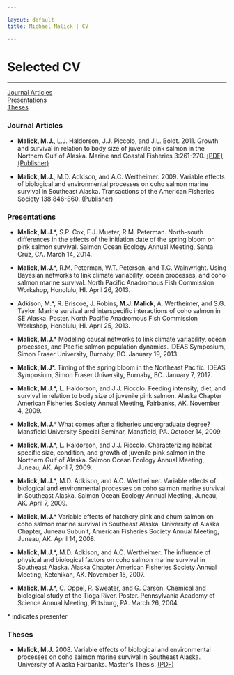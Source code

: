 ```yaml
---

layout: default
title: Michael Malick | CV

---
```

 

# Selected CV

---

<div class = navigation> 
   <a href="#journals">Journal Articles</a> </br>
   <a href="#presentations">Presentations</a> </br>
   <a href="#theses">Theses</a> </br>
</div>



<a id="journals"></a>
### Journal Articles

* **Malick, M.J.**, L.J. Haldorson, J.J. Piccolo, and J.L.
  Boldt. 2011.  Growth and survival in relation to body size of 
  juvenile pink salmon in the Northern Gulf of Alaska. Marine and 
  Coastal Fisheries 3:261-270. [(PDF)][J1a] [(Publisher)][J1b]


* **Malick, M.J.**, M.D. Adkison, and A.C. Wertheimer. 2009.
  Variable effects of biological and environmental processes on coho
  salmon marine survival in Southeast Alaska. Transactions of the
  American Fisheries Society 138:846-860. [(Publisher)][J2]

[J1a]: /docs/Malick_etal_2011.pdf
[J1b]: http://www.tandfonline.com/doi/full/10.1080/19425120.2011.593467
[J2]: http://www.tandfonline.com/doi/abs/10.1577/T08-177.1




<a id="presentations"></a>
### Presentations


* **Malick, M.J.***, S.P. Cox, F.J. Mueter, R.M. Peterman. North-south
  differences in the effects of the initiation date of the spring bloom on pink
  salmon survival. Salmon Ocean Ecology Annual Meeting, Santa Cruz, CA. 
  March 14, 2014.

* **Malick, M.J.***, R.M. Peterman, W.T. Peterson, and T.C. Wainwright.
  Using Bayesian networks to link climate variability, ocean
  processes, and coho salmon marine survival. North Pacific
  Anadromous Fish Commission Workshop, Honolulu, HI. April 26, 2013.

* Adkison, M.*, R. Briscoe, J. Robins, **M.J. Malick**, A. Wertheimer,
  and S.G. Taylor. Marine survival and interspecific interactions of
  coho salmon in SE Alaska. Poster. North Pacific Anadromous Fish
  Commission Workshop, Honolulu, HI. April 25, 2013.

* **Malick, M.J.*** Modeling causal networks to link climate
  variability, ocean processes, and Pacific salmon population
  dynamics. IDEAS Symposium, Simon Fraser University, Burnaby, BC.
  January 19, 2013.

* **Malick, M.J***. Timing of the spring bloom in the
  Northeast Pacific.  IDEAS Symposium, Simon Fraser University,
  Burnaby, BC. January 7, 2012.

* **Malick, M.J.***, L. Haldorson, and J.J. Piccolo. Feeding
  intensity, diet, and survival in relation to body size of juvenile
  pink salmon.  Alaska Chapter American Fisheries Society Annual
  Meeting, Fairbanks, AK. November 4, 2009.

* **Malick, M.J.*** What comes after a fisheries undergraduate
  degree?  Mansfield University Special Seminar, Mansfield, PA.
  October 14, 2009.

* **Malick, M.J.***, L. Haldorson, and J.J. Piccolo. Characterizing
  habitat specific size, condition, and growth of juvenile pink
  salmon in the Northern Gulf of Alaska. Salmon Ocean Ecology Annual
  Meeting, Juneau, AK. April 7, 2009.

* **Malick, M.J.***, M.D. Adkison, and A.C. Wertheimer. Variable
  effects of biological and environmental processes on coho salmon
  marine survival in Southeast Alaska. Salmon Ocean Ecology Annual
  Meeting, Juneau, AK.  April 7, 2009.

* **Malick, M.J.*** Variable effects of hatchery pink and chum salmon
  on coho salmon marine survival in Southeast Alaska. University of
  Alaska Chapter, Juneau Subunit, American Fisheries Society Annual
  Meeting, Juneau, AK. April 14, 2008.

* **Malick, M.J.***, M.D. Adkison, and A.C. Wertheimer. The influence
  of physical and biological factors on coho salmon marine survival
  in Southeast Alaska. Alaska Chapter American Fisheries Society
  Annual Meeting, Ketchikan, AK. November 15, 2007.

* **Malick, M.J.***, C. Oppel, R. Sweater, and G. Carson. Chemical and
  biological study of the Tioga River. Poster. Pennsylvania Academy
  of Science Annual Meeting, Pittsburg, PA. March 26, 2004.


\* indicates presenter


<a id="theses"></a>
### Theses

* **Malick, M.J.** 2008. Variable effects of biological and
  environmental processes on coho salmon marine survival in Southeast
  Alaska. University of Alaska Fairbanks. Master's Thesis.
  [(PDF)][T1]


[T1]: /docs/thesis_final.pdf

